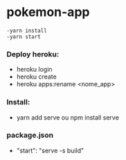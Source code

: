 # pokemon-app
`-yarn install`<br>
`-yarn start`<br>

### Deploy heroku: 
* heroku login<br>
* heroku create <br>
* heroku apps:rename <nome_app> <br>

### Install:
* yarn add serve ou npm install serve<br>

### package.json
- "start": "serve -s build"
